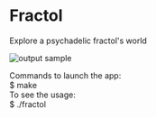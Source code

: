 # Fractol
Explore a psychadelic fractol's world

![output sample](https://upload.wikimedia.org/wikipedia/commons/2/21/Mandel_zoom_00_mandelbrot_set.jpg)


Commands to launch the app:
<br />
$ make
<br />
To see the usage:
<br />
$ ./fractol


